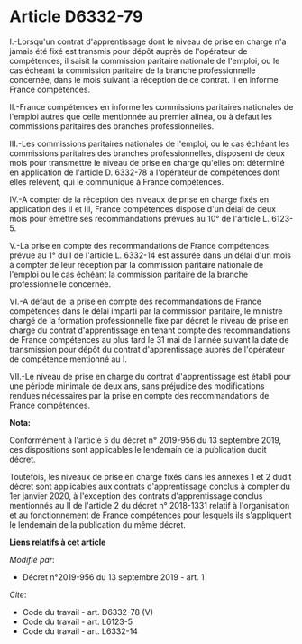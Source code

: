 # Article D6332-79

I.-Lorsqu'un contrat d'apprentissage dont le niveau de prise en charge n'a jamais été fixé est transmis pour dépôt auprès de
l'opérateur de compétences, il saisit la commission paritaire nationale de l'emploi, ou le cas échéant la commission
paritaire de la branche professionnelle concernée, dans le mois suivant la réception de ce contrat. Il en informe France
compétences. 

II.-France compétences en informe les commissions paritaires nationales de l'emploi autres que celle mentionnée au premier
alinéa, ou à défaut les commissions paritaires des branches professionnelles. 

III.-Les commissions paritaires nationales de l'emploi, ou le cas échéant les commissions paritaires des branches
professionnelles, disposent de deux mois pour transmettre le niveau de prise en charge qu'elles ont déterminé en application
de l'article D. 6332-78 à l'opérateur de compétences dont elles relèvent, qui le communique à France compétences. 

IV.-A compter de la réception des niveaux de prise en charge fixés en application des II et III, France compétences dispose
d'un délai de deux mois pour émettre ses recommandations prévues au 10° de l'article L. 6123-5. 

V.-La prise en compte des recommandations de France compétences prévue au 1° du I de l'article L. 6332-14 est assurée dans un
délai d'un mois à compter de leur réception par la commission paritaire nationale de l'emploi ou le cas échéant la commission
paritaire de la branche professionnelle concernée. 

VI.-A défaut de la prise en compte des recommandations de France compétences dans le délai imparti par la commission
paritaire, le ministre chargé de la formation professionnelle fixe par décret le niveau de prise en charge du contrat
d'apprentissage en tenant compte des recommandations de France compétences au plus tard le 31 mai de l'année suivant la date
de transmission pour dépôt du contrat d'apprentissage auprès de l'opérateur de compétence mentionné au I. 

VII.-Le niveau de prise en charge du contrat d'apprentissage est établi pour une période minimale de deux ans, sans préjudice
des modifications rendues nécessaires par la prise en compte des recommandations de France compétences.

**Nota:**

Conformément à l'article 5 du décret n° 2019-956 du 13 septembre 2019, ces dispositions sont applicables le lendemain de la
publication dudit décret.

Toutefois, les niveaux de prise en charge fixés dans les annexes 1 et 2 dudit décret sont applicables aux contrats
d'apprentissage conclus à compter du 1er janvier 2020, à l'exception des contrats d'apprentissage conclus mentionnés au II de
l'article 2 du décret n° 2018-1331 relatif à l'organisation et au fonctionnement de France compétences pour lesquels ils
s'appliquent le lendemain de la publication du même décret.

**Liens relatifs à cet article**

_Modifié par_:

  - Décret n°2019-956 du 13 septembre 2019 - art. 1

_Cite_:

  - Code du travail - art. D6332-78 (V)
  - Code du travail - art. L6123-5
  - Code du travail - art. L6332-14
